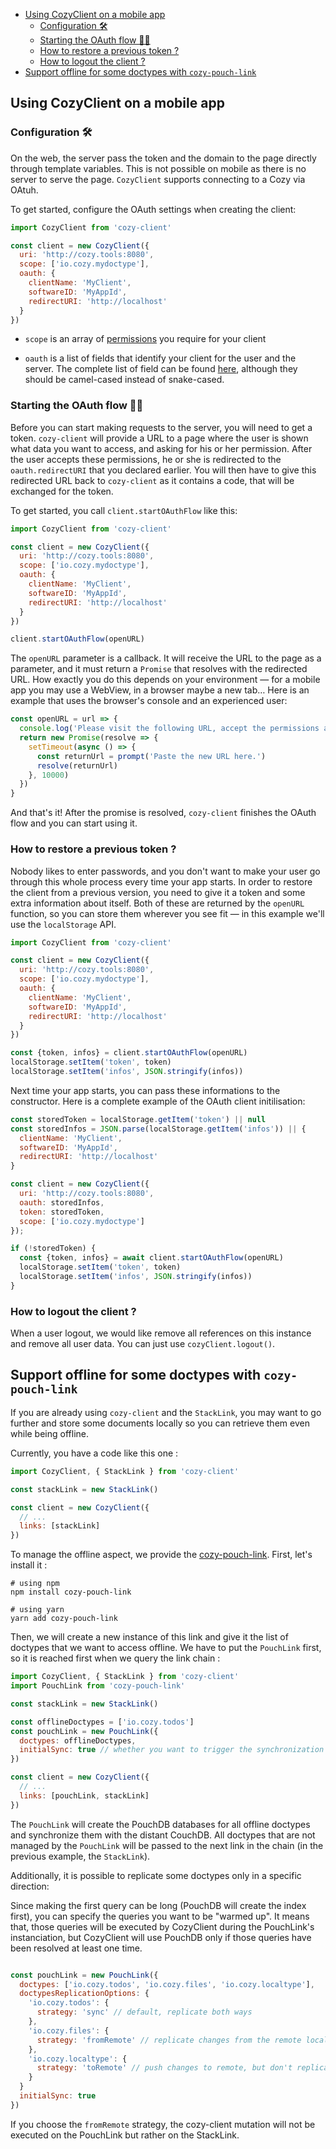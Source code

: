 <!-- MarkdownTOC autolink=true -->

- [Using CozyClient on a mobile app](#using-cozyclient-on-a-mobile-app)
  - [Configuration 🛠](#configuration-%F0%9F%9B%A0)
  - [Starting the OAuth flow 🏄‍♂️](#starting-the-oauth-flow-%F0%9F%8F%84%E2%80%8D%E2%99%82%EF%B8%8F)
  - [How to restore a previous token ?](#how-to-restore-a-previous-token-)
  - [How to logout the client ?](#how-to-logout-the-client-)
- [Support offline for some doctypes with `cozy-pouch-link`](#support-offline-for-some-doctypes-with-cozy-pouch-link)

<!-- /MarkdownTOC -->


## Using CozyClient on a mobile app

### Configuration 🛠

On the web, the server pass the token and the domain to the page directly through template variables. This is not possible on mobile as there is no server to serve the page. `CozyClient` supports connecting to a Cozy via OAtuh.

To get started, configure the OAuth settings when creating the client:

```js
import CozyClient from 'cozy-client'

const client = new CozyClient({
  uri: 'http://cozy.tools:8080',
  scope: ['io.cozy.mydoctype'],
  oauth: {
    clientName: 'MyClient',
    softwareID: 'MyAppId',
    redirectURI: 'http://localhost'
  }
})
```

* `scope` is an array of [permissions](https://github.com/cozy/cozy-stack/blob/master/docs/permissions.md) you require for your client

* `oauth` is a list of fields that identify your client for the user and the server. The complete list of field can be found [here](https://github.com/cozy/cozy-stack/blob/master/docs/permissions.md), although they should be camel-cased instead of snake-cased.

### Starting the OAuth flow 🏄‍♂️

Before you can start making requests to the server, you will need to get a token. `cozy-client` will provide a URL to a page where the user is shown what data you want to access, and asking for his or her permission. After the user accepts these permissions, he or she is redirected to the `oauth.redirectURI` that you declared earlier. You will then have to give this redirected URL back to `cozy-client` as it contains a code, that will be exchanged for the token.

To get started, you call `client.startOAuthFlow` like this:

```js
import CozyClient from 'cozy-client'

const client = new CozyClient({
  uri: 'http://cozy.tools:8080',
  scope: ['io.cozy.mydoctype'],
  oauth: {
    clientName: 'MyClient',
    softwareID: 'MyAppId',
    redirectURI: 'http://localhost'
  }
})

client.startOAuthFlow(openURL)
```

The `openURL` parameter is a callback. It will receive the URL to the page as a parameter, and it must return a `Promise` that resolves with the redirected URL. How exactly you do this depends on your environment — for a mobile app you may use a WebView, in a browser maybe a new tab… Here is an example that uses the browser's console and an experienced user:

```js
const openURL = url => {
  console.log('Please visit the following URL, accept the permissions and copy the URL you are redirected to, then come back here. you have 10 seconds.', url)
  return new Promise(resolve => {
    setTimeout(async () => {
      const returnUrl = prompt('Paste the new URL here.')
      resolve(returnUrl)
    }, 10000)
  })
}
```

And that's it! After the promise is resolved, `cozy-client` finishes the OAuth flow and you can start using it.

### How to restore a previous token ?

Nobody likes to enter passwords, and you don't want to make your user go through this whole process every time your app starts. In order to restore the client from a previous version, you need to give it a token and some extra information about itself. Both of these are returned by the `openURL` function, so you can store them wherever you see fit — in this example we'll use the `localStorage` API.

```js
import CozyClient from 'cozy-client'

const client = new CozyClient({
  uri: 'http://cozy.tools:8080',
  scope: ['io.cozy.mydoctype'],
  oauth: {
    clientName: 'MyClient',
    softwareID: 'MyAppId',
    redirectURI: 'http://localhost'
  }
})

const {token, infos} = client.startOAuthFlow(openURL)
localStorage.setItem('token', token)
localStorage.setItem('infos', JSON.stringify(infos))
```

Next time your app starts, you can pass these informations to the constructor. Here is a complete example of the OAuth client initilisation:

```js
const storedToken = localStorage.getItem('token') || null
const storedInfos = JSON.parse(localStorage.getItem('infos')) || {
  clientName: 'MyClient',
  softwareID: 'MyAppId',
  redirectURI: 'http://localhost'
}

const client = new CozyClient({
  uri: 'http://cozy.tools:8080',
  oauth: storedInfos,
  token: storedToken,
  scope: ['io.cozy.mydoctype']
});

if (!storedToken) {
  const {token, infos} = await client.startOAuthFlow(openURL)
  localStorage.setItem('token', token)
  localStorage.setItem('infos', JSON.stringify(infos))
}
```

### How to logout the client ?

When a user logout, we would like remove all references on this instance and
remove all user data. You can just use `cozyClient.logout()`.

## Support offline for some doctypes with `cozy-pouch-link`

If you are already using `cozy-client` and the `StackLink`, you may want to go
further and store some documents locally so you can retrieve them even while
being offline.

Currently, you have a code like this one :

```js
import CozyClient, { StackLink } from 'cozy-client'

const stackLink = new StackLink()

const client = new CozyClient({
  // ...
  links: [stackLink]
})
```

To manage the offline aspect, we provide the
[cozy-pouch-link](https://github.com/cozy/cozy-client/tree/master/packages/cozy-pouch-link).
First, let's install it :

```console
# using npm
npm install cozy-pouch-link

# using yarn
yarn add cozy-pouch-link
```

Then, we will create a new instance of this link and give it the list of
doctypes that we want to access offline. We have to put the `PouchLink` first, so
it is reached first when we query the link chain :

```js
import CozyClient, { StackLink } from 'cozy-client'
import PouchLink from 'cozy-pouch-link'

const stackLink = new StackLink()

const offlineDoctypes = ['io.cozy.todos']
const pouchLink = new PouchLink({
  doctypes: offlineDoctypes,
  initialSync: true // whether you want to trigger the synchronization on login or not
})

const client = new CozyClient({
  // ...
  links: [pouchLink, stackLink]
})
```

The `PouchLink` will create the PouchDB databases for all offline doctypes and
synchronize them with the distant CouchDB. All doctypes that are not managed by
the `PouchLink` will be passed to the next link in the chain (in the previous
example, the `StackLink`).

Additionally, it is possible to replicate some doctypes only in a specific direction:

Since making the first query can be long (PouchDB will create the index first), you can 
specify the queries you want to be "warmed up". It means that, those queries will be 
executed by CozyClient during the PouchLink's instanciation, but CozyClient will use 
PouchDB only if those queries have been resolved at least one time.

```js

const pouchLink = new PouchLink({
  doctypes: ['io.cozy.todos', 'io.cozy.files', 'io.cozy.localtype'],
  doctypesReplicationOptions: {
    'io.cozy.todos': {
      strategy: 'sync' // default, replicate both ways
    },
    'io.cozy.files': {
      strategy: 'fromRemote' // replicate changes from the remote locally, but don't push any changes
    },
    'io.cozy.localtype': {
      strategy: 'toRemote' // push changes to remote, but don't replicate changes from it
    }
  }
  initialSync: true
})
```

If you choose the `fromRemote` strategy, the cozy-client mutation will not be executed 
on the PouchLink but rather on the StackLink. 
